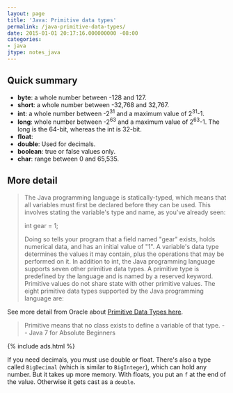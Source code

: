 ```yaml
---
layout: page
title: 'Java: Primitive data types'
permalink: /java-primitive-data-types/
date: 2015-01-01 20:17:16.000000000 -08:00
categories:
- java
jtype: notes_java
---
```


## Quick summary

* **byte**: a whole number between -128 and 127.
* **short**: a whole number between -32,768 and 32,767.
* **int**: a whole number between -2<sup>31</sup> and a maximum value of 2<sup>31</sup>-1.
* **long**: whole number between -2<sup>63</sup> and a maximum value of 2<sup>63</sup>-1\. The long is the 64-bit, whereas the int is 32-bit.
* **float**:
* **double**: Used for decimals.
* **boolean**: true or false values only.
* **char**: range between 0 and 65,535.

## More detail

> The Java programming language is statically-typed, which means that all variables must first be declared before they can be used. This involves stating the variable's type and name, as you've already seen:
>
> int gear = 1;
>
> Doing so tells your program that a field named "gear" exists, holds numerical data, and has an initial value of "1". A variable's data type determines the values it may contain, plus the operations that may be performed on it. In addition to int, the Java programming language supports seven other primitive data types. A primitive type is predefined by the language and is named by a reserved keyword. Primitive values do not share state with other primitive values. The eight primitive data types supported by the Java programming language are:

See more detail from Oracle about [Primitive Data Types here](https://docs.oracle.com/javase/tutorial/java/nutsandbolts/datatypes.html).

> Primitive means that no class exists to define a variable of that type.
>  -- Java 7 for Absolute Beginners

{% include ads.html %}

If you need decimals, you must use double or float. There's also a type called `BigDecimal` (which is similar to `BigInteger`), which can hold any number. But it takes up more memory. With floats, you put an `f` at the end of the value. Otherwise it gets cast as a `double`.
